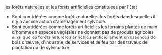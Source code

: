 les forêts naturelles et les forêts artificielles constituées par l'Etat
- Sont considérées comme forêts naturelles, les forêts dans lesquelles
il n'y a aucune action d'aménagement sylvicole.
- Sont considérées comme forêts artificielles les terrains plantés de
main d'homme en espèces végétales ne donnant pas de produits
agricoles ainsi que les forêts naturelles enrichies artificiellement
en essences de bois d'œuvre, d'industrie, de services et de feu par
des travaux de plantation ou de sylviculture.